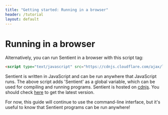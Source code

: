 ```yaml
---
title: "Getting started: Running in a browser"
header: /tutorial
layout: default
---
```

# Running in a browser

Alternatively, you can run Sentient in a browser with this script tag:

```html
<script type="text/javascript" src="https://cdnjs.cloudflare.com/ajax/libs/sentient-lang/0.0.0-alpha.41/sentient.js"></script>
```

Sentient is written in JavaScript and can be run anywhere that JavaScript runs.
The above script adds 'Sentient' as a global variable, which can be used for
compiling and running programs. Sentient is hosted on
[cdnjs](https://cdnjs.com/about). You should check
[here](https://cdnjs.com/libraries/sentient-lang) to get the latest version.

For now, this guide will continue to use the command-line interface, but it's
useful to know that Sentient programs can be run anywhere!
